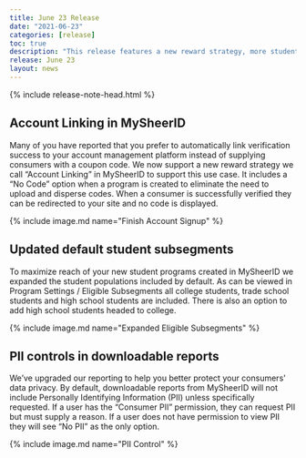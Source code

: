 ```yaml
---
title: June 23 Release
date: "2021-06-23"
categories: [release]
toc: true
description: "This release features a new reward strategy, more student coverage on new programs as well as the ability to capture a reason for PII inclusion in reports."
release: June 23
layout: news
---
```



{% include release-note-head.html %}


## Account Linking in MySheerID

Many of you have reported that you prefer to automatically link verification success to your account management platform instead of supplying consumers with a coupon code. We now support a new reward strategy we call “Account Linking” in MySheerID to support this use case. It includes a “No Code” option when a program is created to eliminate the need to upload and disperse codes. When a consumer is successfully verified they can be redirected to your site and no code is displayed.

{% include image.md name="Finish Account Signup" %}


## Updated default student subsegments

To maximize reach of your new student programs created in MySheerID we expanded the student populations included by default. As can be viewed in Program Settings / Eligible Subsegments all college students, trade school students and high school students are included. There is also an option to add high school students headed to college.

{% include image.md name="Expanded Eligible Subsegments" %}


## PII controls in downloadable reports

We’ve upgraded our reporting to help you better protect your consumers' data privacy. By default, downloadable reports from MySheerID will not include Personally Identifying Information (PII) unless specifically requested. If a user has the “Consumer PII” permission, they can request PII but must supply a reason. If a user does not have permission to view PII they will see “No PII” as the only option.

{% include image.md name="PII Control" %}
